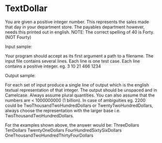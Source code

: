 TextDollar
==========
You are given a positive integer number. This represents the sales made that day in your department store. 
The payables department however, needs this printed out in english. 
NOTE: The correct spelling of 40 is Forty. (NOT Fourty)

Input sample:

Your program should accept as its first argument a path to a filename.
The input file contains several lines. Each line is one test case. 
Each line contains a positive integer. eg.
3
10
21
466
1234

Output sample:

For each set of input produce a single line of output which is the english textual representation of that integer. 
The output should be unspaced and in Camelcase. Always assume plural quantities. 
You can also assume that the numbers are < 1000000000 (1 billion). 
In case of ambiguities eg. 2200 could be TwoThousandTwoHundredDollars or TwentyTwoHundredDollars, 
always choose the representation with the larger base i.e. TwoThousandTwoHundredDollars. 

For the examples shown above, the answer would be:
ThreeDollars
TenDollars
TwentyOneDollars
FourHundredSixtySixDollars
OneThousandTwoHundredThirtyFourDollars
